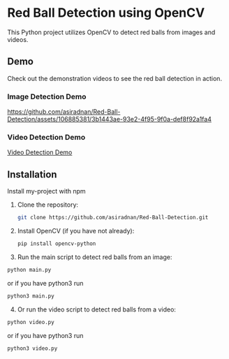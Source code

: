 
# Red Ball Detection using OpenCV

This Python project utilizes OpenCV to detect red balls from images and videos.



## Demo





Check out the demonstration videos to see the red ball detection in action.

### Image Detection Demo

https://github.com/asiradnan/Red-Ball-Detection/assets/106885381/3b1443ae-93e2-4f95-9f0a-def8f92a1fa4


### Video Detection Demo

[Video Detection Demo](ScreenRecords/red_ball_from_video.mp4)
## Installation

Install my-project with npm

1. Clone the repository:
   ```bash
   git clone https://github.com/asiradnan/Red-Ball-Detection.git
    ```
2. Install OpenCV (if you have not already): 
    ```bash
    pip install opencv-python
    ```
3. Run the main script to detect red balls from an image:
```bash
python main.py
```
or if you have python3 run 
```bash
python3 main.py 
```
4. Or run the video script to detect red balls from a video:
```bash
python video.py
```
or if you have python3 run 
```bash
python3 video.py 
```
    
